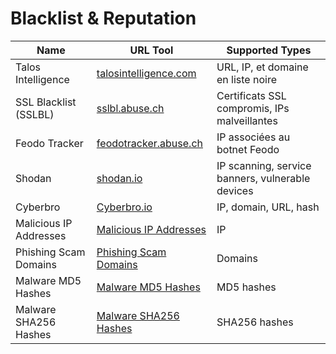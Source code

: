 # Blacklist & Reputation

| Name                 | URL Tool                                            | Supported Types                              |
|----------------------|-----------------------------------------------------|----------------------------------------------|
| Talos Intelligence   | [talosintelligence.com](https://talosintelligence.com/) | URL, IP, et domaine en liste noire        |
| SSL Blacklist (SSLBL) | [sslbl.abuse.ch](https://sslbl.abuse.ch/)           | Certificats SSL compromis, IPs malveillantes |
| Feodo Tracker        | [feodotracker.abuse.ch](https://feodotracker.abuse.ch/) | IP associées au botnet Feodo                 |
| Shodan        | [shodan.io](https://www.shodan.io/) | IP scanning, service banners, vulnerable devices |                 |
| Cyberbro   | [Cyberbro.io](https://cyberbro.io) | IP, domain, URL, hash        |
| Malicious IP Addresses   | [Malicious IP Addresses](https://lnkd.in/eeKQPCwf) | IP         |
| Phishing Scam Domains    | [Phishing Scam Domains](https://lnkd.in/eyxy3YvA) | Domains        |
| Malware MD5 Hashes    | [Malware MD5 Hashes](https://lnkd.in/eUPZa68u) | MD5 hashes        |
| Malware SHA256 Hashes   | [Malware SHA256 Hashes](https://lnkd.in/eVaU9BRd) | SHA256 hashes        |
